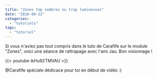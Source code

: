 ```yaml
---
title: "Zones top sombres ou trop lumineuses"
date: "2016-09-22"
categories: 
  - "tutoriels"
tags: 
  - "tutoriel"
---
```


Si vous n'aviez pas tout compris dans le tuto de Carafife sur le module "Zones", voici une séance de rattrapage avec l'ami Jau. Bon visionnage !

{{< youtube ikHu92TMVAU >}}

@Carafife spéciale dédicace pour toi en début de vidéo :)
